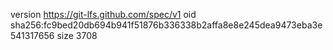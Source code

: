 version https://git-lfs.github.com/spec/v1
oid sha256:fc9bed20db694b941f51876b336338b2affa8e8e245dea9473eba3e541317656
size 3708
